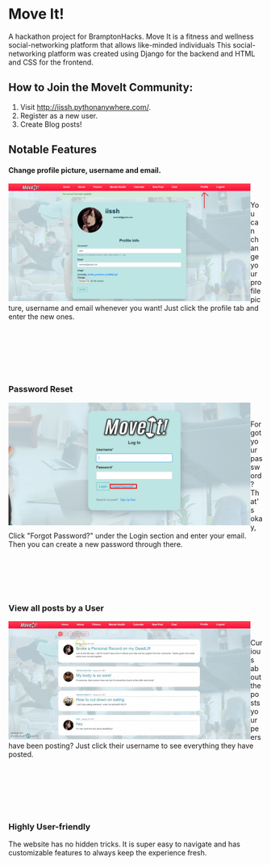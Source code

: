 # Move It!
A hackathon project for BramptonHacks. Move It is a fitness and wellness social-networking platform that allows like-minded individuals 
This social-networking platform was created using Django for the backend and HTML and CSS for the frontend.

## How to Join the MoveIt Community:
  1. Visit http://iissh.pythonanywhere.com/.
  2. Register as a new user.
  3. Create Blog posts!

## Notable Features
#### Change profile picture, username and email.
<img align="left" src="media/img/other/updateprofile.png" width="480" height="auto"/> <br/> <br/> You can change your profile picture, username and email whenever you want! Just click the profile tab and enter the new ones.
<br/> <br/> <br/> <br/> <br/> <br/> <br/> 
### Password Reset 
<img align="left" src="media/img/other/passwordreset.png" width="480" height="auto"/> <br/> <br/> Forgot your password? That's okay, Click "Forgot Password?" under the Login section and enter your email. Then you can create a new password through there.
<br/> <br/> <br/> <br/> <br/> <br/> 
### View all posts by a User 
<img align="left" src="media/img/other/viewpostsbyusers.gif"/> <br/> <br/> Curious about the posts your peers have been posting? Just click their username to see everything they have posted.
<br/> <br/> <br/> <br/> <br/> <br/> <br/> 
### Highly User-friendly 
The website has no hidden tricks. It is super easy to navigate and has customizable features to always keep the experience fresh.


